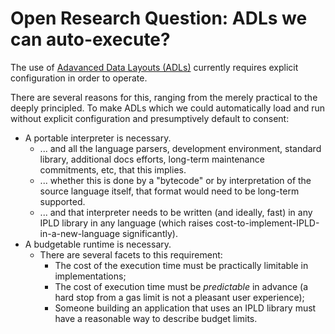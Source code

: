 Open Research Question: ADLs we can auto-execute?
=================================================

The use of [Adavanced Data Layouts (ADLs)](/components/advanced-data-layouts.md) currently requires explicit configuration in order to operate.

There are several reasons for this, ranging from the merely practical to the deeply principled.
To make ADLs which we could automatically load and run without explicit configuration and presumptively default to consent:

- A portable interpreter is necessary.
	- ... and all the language parsers, development environment, standard library, additional docs efforts, long-term maintenance commitments, etc, that this implies.
	- ... whether this is done by a "bytecode" or by interpretation of the source language itself, that format would need to be long-term supported.
	- ... and that interpreter needs to be written (and ideally, fast) in any IPLD library in any language (which raises cost-to-implement-IPLD-in-a-new-language significantly).
- A budgetable runtime is necessary.
	- There are several facets to this requirement:
		- The cost of the execution time must be practically limitable in implementations;
		- The cost of execution time must be *predictable* in advance (a hard stop from a gas limit is not a pleasant user experience);
		- Someone building an application that uses an IPLD library must have a reasonable way to describe budget limits.

